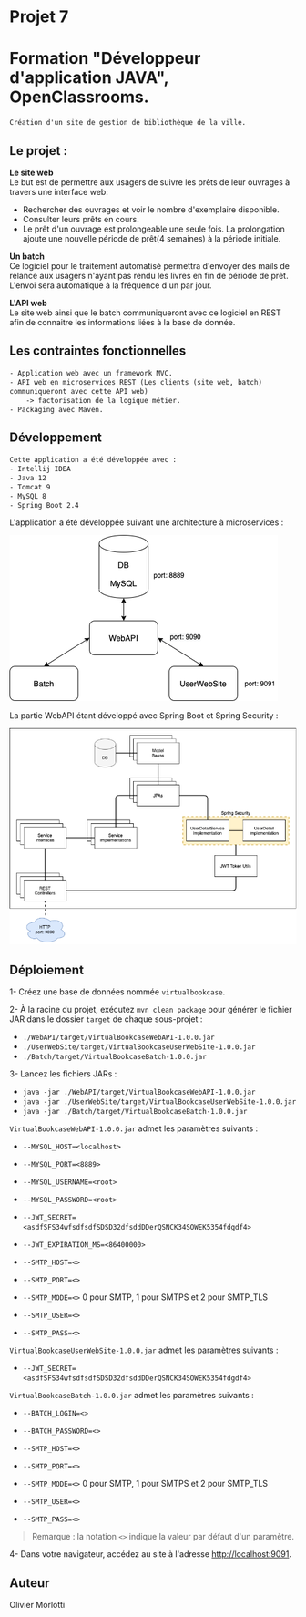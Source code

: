 # Projet 7


# Formation "Développeur d'application JAVA", OpenClassrooms.

	Création d'un site de gestion de bibliothèque de la ville.


## Le projet :

**Le site web**<br/>
Le but est de permettre aux usagers de suivre les prêts de leur ouvrages à travers une
interface web:
* Rechercher des ouvrages et voir le nombre d'exemplaire disponible.
* Consulter leurs prêts en cours.
* Le prêt d'un ouvrage est prolongeable une seule fois.
  La prolongation ajoute une nouvelle période de prêt(4 semaines) à la période initiale.


**Un batch**<br/>
Ce logiciel pour le traitement automatisé permettra d'envoyer des mails de relance
aux usagers n'ayant pas rendu les livres en fin de période de prêt. L'envoi sera automatique
à la fréquence d'un par jour.

**L'API web**<br/>
Le site web ainsi que le batch communiqueront avec ce logiciel en REST afin de connaitre
les informations liées à la base de donnée.


## Les contraintes fonctionnelles

	- Application web avec un framework MVC.
	- API web en microservices REST (Les clients (site web, batch) communiqueront avec cette API web) 
		-> factorisation de la logique métier.
	- Packaging avec Maven.

## Développement

	Cette application a été développée avec :
	- Intellij IDEA
	- Java 12
	- Tomcat 9
	- MySQL 8
	- Spring Boot 2.4

L'application a été développée suivant une architecture à microservices :

![WholeProject](WholeProject.png)

La partie WebAPI étant développé avec Spring Boot et Spring Security :

![WebAPI](WebAPI.png)

## Déploiement

1- Créez une base de données nommée `virtualbookcase`.

2- À la racine du projet, exécutez `mvn clean package` pour générer le fichier JAR dans le dossier `target` de chaque sous-projet :
  * `./WebAPI/target/VirtualBookcaseWebAPI-1.0.0.jar`
  * `./UserWebSite/target/VirtualBookcaseUserWebSite-1.0.0.jar`
  * `./Batch/target/VirtualBookcaseBatch-1.0.0.jar`

3- Lancez les fichiers JARs :
  * `java -jar ./WebAPI/target/VirtualBookcaseWebAPI-1.0.0.jar`
  * `java -jar ./UserWebSite/target/VirtualBookcaseUserWebSite-1.0.0.jar`
  * `java -jar ./Batch/target/VirtualBookcaseBatch-1.0.0.jar`

`VirtualBookcaseWebAPI-1.0.0.jar` admet les paramètres suivants :
  * `--MYSQL_HOST=<localhost>`
  * `--MYSQL_PORT=<8889>`
  * `--MYSQL_USERNAME=<root>`
  * `--MYSQL_PASSWORD=<root>`


  * `--JWT_SECRET=<asdfSFS34wfsdfsdfSDSD32dfsddDDerQSNCK34SOWEK5354fdgdf4>`
  * `--JWT_EXPIRATION_MS=<86400000>`


  * `--SMTP_HOST=<>`
  * `--SMTP_PORT=<>`
  * `--SMTP_MODE=<>` 0 pour SMTP, 1 pour SMTPS et 2 pour SMTP_TLS
  * `--SMTP_USER=<>`
  * `--SMTP_PASS=<>`

`VirtualBookcaseUserWebSite-1.0.0.jar` admet les paramètres suivants :

  * `--JWT_SECRET=<asdfSFS34wfsdfsdfSDSD32dfsddDDerQSNCK34SOWEK5354fdgdf4>`

`VirtualBookcaseBatch-1.0.0.jar` admet les paramètres suivants :

  * `--BATCH_LOGIN=<>`
  * `--BATCH_PASSWORD=<>`

  * `--SMTP_HOST=<>`
  * `--SMTP_PORT=<>`
  * `--SMTP_MODE=<>` 0 pour SMTP, 1 pour SMTPS et 2 pour SMTP_TLS
  * `--SMTP_USER=<>`
  * `--SMTP_PASS=<>`

> Remarque : la notation `<>` indique la valeur par défaut d'un paramètre. 

4- Dans votre navigateur, accédez au site à l'adresse [http://localhost:9091](http://localhost:9091).


## Auteur

Olivier Morlotti